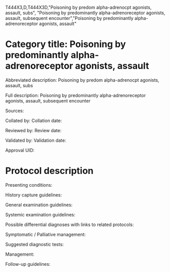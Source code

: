 T444X3,D,T444X3D,"Poisoning by predom alpha-adrenocpt agonists, assault, subs", "Poisoning by predominantly alpha-adrenoreceptor agonists, assault, subsequent encounter","Poisoning by predominantly alpha-adrenoreceptor agonists, assault"
# Category title: Poisoning by predominantly alpha-adrenoreceptor agonists, assault

Abbreviated description: Poisoning by predom alpha-adrenocpt agonists, assault, subs

Full description: Poisoning by predominantly alpha-adrenoreceptor agonists, assault, subsequent encounter

Sources:

Collated by:
Collation date:

Reviewed by:
Review date:

Validated by:
Validation date:

Approval UID:

# Protocol description

Presenting conditions:

History capture guidelines:

General examination guidelines:

Systemic examination guidelines:

Possible differential diagnoses with links to related protocols:

Symptomatic / Palliative management:

Suggested diagnostic tests:

Management:

Follow-up guidelines:
